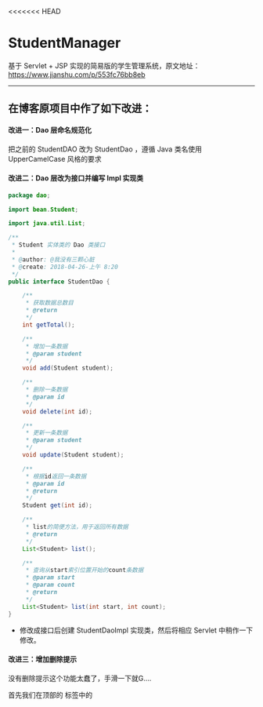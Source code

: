 <<<<<<< HEAD
# StudentManager

基于 Servlet + JSP 实现的简易版的学生管理系统，原文地址：https://www.jianshu.com/p/553fc76bb8eb

---

## 在博客原项目中作了如下改进：

#### 改进一：Dao 层命名规范化

把之前的 StudentDAO 改为 StudentDao ，遵循 Java 类名使用 UpperCamelCase 风格的要求

#### 改进二：Dao 层改为接口并编写 Impl 实现类

```java
package dao;

import bean.Student;

import java.util.List;

/**
 * Student 实体类的 Dao 类接口
 *
 * @author: @我没有三颗心脏
 * @create: 2018-04-26-上午 8:20
 */
public interface StudentDao {

	/**
	 * 获取数据总数目
	 * @return
	 */
	int getTotal();

	/**
	 * 增加一条数据
	 * @param student
	 */
	void add(Student student);

	/**
	 * 删除一条数据
	 * @param id
	 */
	void delete(int id);

	/**
	 * 更新一条数据
	 * @param student
	 */
	void update(Student student);

	/**
	 * 根据id返回一条数据
	 * @param id
	 * @return
	 */
	Student get(int id);

	/**
	 * list的简便方法，用于返回所有数据
	 * @return
	 */
	List<Student> list();

	/**
	 * 查询从start索引位置开始的count条数据
	 * @param start
	 * @param count
	 * @return
	 */
	List<Student> list(int start, int count);
}
```

- 修改成接口后创建 StudentDaoImpl 实现类，然后将相应 Servlet 中稍作一下修改。

#### 改进三：增加删除提示

没有删除提示这个功能太蠢了，手滑一下就G....

首先我们在顶部的 <head> 标签中的 <script> 中增加一段代码

```javascript
function del() {
    var msg = "您真的确定要删除吗？\n\n请确认！";
    if (confirm(msg) == true) {
        return true;
    } else {
        return false;
    }
}
```

然后在删除 a 标签页中增加 onclick 属性：

```
onclick="javascript:return del();"
....就像下面这样....
td><a href="/deleteStudent?id=${s.id}" onclick="javascript:return del();"><span
        class="glyphicon glyphicon-trash"></span> </a></td>
```

#### 改进四：编辑页面自动勾选上性别

在当前的项目中，如果点击编辑按钮进入到编辑页面后，性别这个选项是空选的状态，这就很low：

![](https://github.com/wmyskxz/StudentManager/blob/master/edit_noCheck.png)

这个也很简单，在 editStudent 页面增加一些判断就好了：

![](https://github.com/wmyskxz/StudentManager/blob/master/edit_if.png)

用 `<c:if>` 标签来判断 sex 的值，然后根据对应的属性增加 checked 属性，这样就可以自动勾选上所对应的属性：

![](https://github.com/wmyskxz/StudentManager/blob/master/edit_check.png)

#### 改进五：空值判断

我们允许设置为 null 的值仅仅为出生日期，其他的值均不允许出现空值，所以我们需要加入空值判断：

```
function checkEmpty(id, name) {
    var value = $("#" + id).val();
    if (value.length == 0) {
        alert(name + "不能为空");
        $("#" + id).focus();
        return false;
    }
    return true;
}
```

然后再为 form 创建一个 id 属性值为 “addForm” 并添加进判断空值的方法：

![](https://github.com/wmyskxz/StudentManager/blob/master/checkEmpty1.png)

- **注意：** 这里需要写在 $(function(){}) 里面，等待文档加载完毕才能生效。
- 这里并没有为 sex 属性判断空值，我们采用一个简单的**为 sex 添加一个默认勾选项**来省略空值的判断。

同样的，我们也在编辑页面，采用同样的方法进行空值判断：

![](https://github.com/wmyskxz/StudentManager/blob/master/checkEmpty2.png)

- 当进入编辑页面的时候已经有默认的勾选项了，所以 sex 值仍然不需要判空
=======
# StudentManager
>>>>>>> 08a1dbc6e119bbb477faccb2e9a4fc08fda53550
